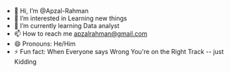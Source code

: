 - 👋 Hi, I’m @Apzal-Rahman
- 👀 I’m interested in Learning new things
- 🌱 I’m currently learning Data analyst
- 📫 How to reach me apzalrahman@gmail.com
- 😄 Pronouns: He/Him
- ⚡ Fun fact: When Everyone says Wrong You're on the Right Track -- just Kidding

<!---
Apzal-Rahman/Apzal-Rahman is a ✨ special ✨ repository because its `README.md` (this file) appears on your GitHub profile.
You can click the Preview link to take a look at your changes.
--->
